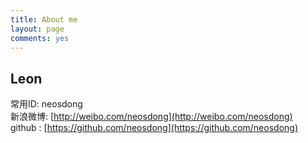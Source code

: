 ```yaml
---
title: About me
layout: page
comments: yes
---
```

  
## Leon

常用ID: neosdong   
新浪微博: [http://weibo.com/neosdong](http://weibo.com/neosdong)      
github : [https://github.com/neosdong](https://github.com/neosdong)   
